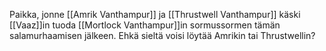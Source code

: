 Paikka, jonne [[Amrik Vanthampur]] ja [[Thrustwell Vanthampur]] käski [[Vaaz]]in tuoda [[Mortlock Vanthampur]]in sormussormen tämän salamurhaamisen jälkeen. Ehkä sieltä voisi löytää Amrikin tai Thrustwellin?